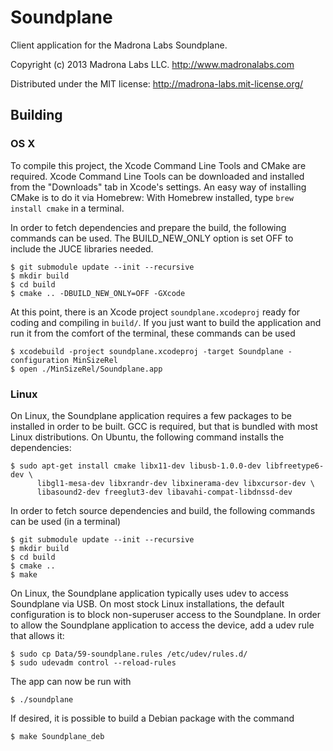 # Soundplane

Client application for the Madrona Labs Soundplane.

Copyright (c) 2013 Madrona Labs LLC. http://www.madronalabs.com

Distributed under the MIT license: http://madrona-labs.mit-license.org/

## Building

### OS X

To compile this project, the Xcode Command Line Tools and CMake are required.
Xcode Command Line Tools can be downloaded and installed from the "Downloads"
tab in Xcode's settings. An easy way of installing CMake is to do it via
Homebrew: With Homebrew installed, type `brew install cmake` in a terminal.

In order to fetch dependencies and prepare the build, the following commands
can be used. The BUILD_NEW_ONLY option is set OFF to include the JUCE libraries needed.

    $ git submodule update --init --recursive
    $ mkdir build
    $ cd build
    $ cmake .. -DBUILD_NEW_ONLY=OFF -GXcode

At this point, there is an Xcode project `soundplane.xcodeproj` ready for coding
and compiling in `build/`. If you just want to build the application and run it
from the comfort of the terminal, these commands can be used

    $ xcodebuild -project soundplane.xcodeproj -target Soundplane -configuration MinSizeRel
    $ open ./MinSizeRel/Soundplane.app

### Linux

On Linux, the Soundplane application requires a few packages to be installed in
order to be built. GCC is required, but that is bundled with most Linux
distributions. On Ubuntu, the following command installs the dependencies:

    $ sudo apt-get install cmake libx11-dev libusb-1.0.0-dev libfreetype6-dev \
          libgl1-mesa-dev libxrandr-dev libxinerama-dev libxcursor-dev \
          libasound2-dev freeglut3-dev libavahi-compat-libdnssd-dev

In order to fetch source dependencies and build, the following commands can be
used (in a terminal)

    $ git submodule update --init --recursive
    $ mkdir build
    $ cd build
    $ cmake ..
    $ make

On Linux, the Soundplane application typically uses udev to access Soundplane
via USB. On most stock Linux installations, the default configuration is to block
non-superuser access to the Soundplane. In order to allow the Soundplane
application to access the device, add a udev rule that allows it:

    $ sudo cp Data/59-soundplane.rules /etc/udev/rules.d/
    $ sudo udevadm control --reload-rules

The app can now be run with

    $ ./soundplane

If desired, it is possible to build a Debian package with the command

    $ make Soundplane_deb
